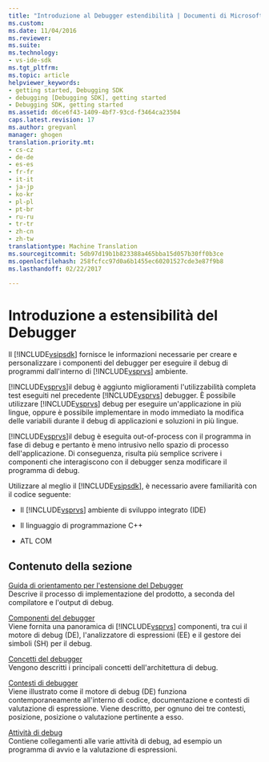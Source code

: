 ```yaml
---
title: "Introduzione al Debugger estendibilità | Documenti di Microsoft"
ms.custom: 
ms.date: 11/04/2016
ms.reviewer: 
ms.suite: 
ms.technology:
- vs-ide-sdk
ms.tgt_pltfrm: 
ms.topic: article
helpviewer_keywords:
- getting started, Debugging SDK
- debugging [Debugging SDK], getting started
- Debugging SDK, getting started
ms.assetid: d6ce6f43-1409-4bf7-93cd-f3464ca23504
caps.latest.revision: 17
ms.author: gregvanl
manager: ghogen
translation.priority.mt:
- cs-cz
- de-de
- es-es
- fr-fr
- it-it
- ja-jp
- ko-kr
- pl-pl
- pt-br
- ru-ru
- tr-tr
- zh-cn
- zh-tw
translationtype: Machine Translation
ms.sourcegitcommit: 5db97d19b1b823388a465bba15d057b30ff0b3ce
ms.openlocfilehash: 258fcfcc97d0a6b1455ec60201527cde3e87f9b8
ms.lasthandoff: 02/22/2017

---
```

# <a name="getting-started-with-debugger-extensibility"></a>Introduzione a estensibilità del Debugger
Il [!INCLUDE[vsipsdk](../../extensibility/includes/vsipsdk_md.md)] fornisce le informazioni necessarie per creare e personalizzare i componenti del debugger per eseguire il debug di programmi dall'interno di [!INCLUDE[vsprvs](../../code-quality/includes/vsprvs_md.md)] ambiente.  
  
 [!INCLUDE[vsprvs](../../code-quality/includes/vsprvs_md.md)]il debug è aggiunto miglioramenti l'utilizzabilità completa test eseguiti nel precedente [!INCLUDE[vsprvs](../../code-quality/includes/vsprvs_md.md)] debugger. È possibile utilizzare [!INCLUDE[vsprvs](../../code-quality/includes/vsprvs_md.md)] debug per eseguire un'applicazione in più lingue, oppure è possibile implementare in modo immediato la modifica delle variabili durante il debug di applicazioni e soluzioni in più lingue.  
  
 [!INCLUDE[vsprvs](../../code-quality/includes/vsprvs_md.md)]il debug è eseguita out-of-process con il programma in fase di debug e pertanto è meno intrusivo nello spazio di processo dell'applicazione. Di conseguenza, risulta più semplice scrivere i componenti che interagiscono con il debugger senza modificare il programma di debug.  
  
 Utilizzare al meglio il [!INCLUDE[vsipsdk](../../extensibility/includes/vsipsdk_md.md)], è necessario avere familiarità con il codice seguente:  
  
-   Il [!INCLUDE[vsprvs](../../code-quality/includes/vsprvs_md.md)] ambiente di sviluppo integrato (IDE)  
  
-   Il linguaggio di programmazione C++  
  
-   ATL COM  
  
## <a name="in-this-section"></a>Contenuto della sezione  
 [Guida di orientamento per l'estensione del Debugger](../../extensibility/debugger/roadmap-for-extending-the-debugger.md)  
 Descrive il processo di implementazione del prodotto, a seconda del compilatore e l'output di debug.  
  
 [Componenti del debugger](../../extensibility/debugger/debugger-components.md)  
 Viene fornita una panoramica di [!INCLUDE[vsprvs](../../code-quality/includes/vsprvs_md.md)] componenti, tra cui il motore di debug (DE), l'analizzatore di espressioni (EE) e il gestore dei simboli (SH) per il debug.  
  
 [Concetti del debugger](../../extensibility/debugger/debugger-concepts.md)  
 Vengono descritti i principali concetti dell'architettura di debug.  
  
 [Contesti di debugger](../../extensibility/debugger/debugger-contexts.md)  
 Viene illustrato come il motore di debug (DE) funziona contemporaneamente all'interno di codice, documentazione e contesti di valutazione di espressione. Viene descritto, per ognuno dei tre contesti, posizione, posizione o valutazione pertinente a esso.  
  
 [Attività di debug](../../extensibility/debugger/debugging-tasks.md)  
 Contiene collegamenti alle varie attività di debug, ad esempio un programma di avvio e la valutazione di espressioni.
